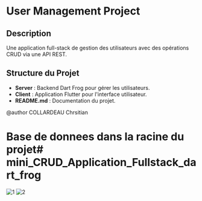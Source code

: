 # User Management Project

## Description
Une application full-stack de gestion des utilisateurs avec des opérations CRUD via une API REST.

## Structure du Projet
- **Server** : Backend Dart Frog pour gérer les utilisateurs.
- **Client** : Application Flutter pour l'interface utilisateur.
- **README.md** : Documentation du projet.

@author COLLARDEAU Chrsitian 

# Base de donnees dans la racine du projet# mini_CRUD_Application_Fullstack_dart_frog

![1](https://github.com/COLLARDEAU2000/mini_CRUD_Application_Fullstack_dart_frog/assets/100136803/9b00ebf8-9891-4c5a-8047-586ec6f8264a)
![2](https://github.com/COLLARDEAU2000/mini_CRUD_Application_Fullstack_dart_frog/assets/100136803/89e72fdb-73e0-4dcc-9504-c6d8aa745dee)
